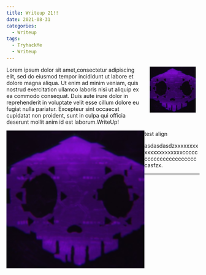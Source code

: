 ```yaml
---
title: Writeup 21!!
date: 2021-08-31
categories:
  - Writeup
tags:
  - TryhackMe
  - Writeup
---
```

<p><img src="/assets/images/sombra.png" align="right" alt style="right;margin-right:10px; margin-left:20px; margin-bottom:10px; height:120px;"/></p>
<p>Lorem ipsum dolor sit amet,consectetur adipiscing elit, sed do eiusmod tempor incididunt ut labore et dolore magna aliqua. Ut enim ad minim veniam, quis nostrud exercitation ullamco  laboris nisi ut aliquip ex ea commodo consequat. Duis aute irure dolor in reprehenderit in voluptate velit esse cillum dolore eu fugiat nulla pariatur. Excepteur sint occaecat cupidatat non proident, sunt in culpa qui officia deserunt mollit anim id est laborum.WriteUp! </p> 

<!--more-->

<p> test align<img src="/assets/images/sombra.png" align="left" alt="" /></h1>

<p>asdasdasdzxxxxxxxxxxxxxxxxxxxxxcccccccccccccccccccccccasfzx.</p>

---

